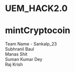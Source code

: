# UEM_HACK2.0
# mintCryptocoin

Team Name - Sankalp_23
<br>
Subhranil Baul
<br>
Manas Shit
<br>
Suman Kumar Dey
<br>
Raj Krish 
